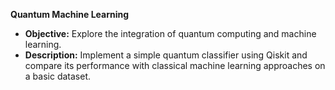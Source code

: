 **Quantum Machine Learning**
   - **Objective:** Explore the integration of quantum computing and machine learning.
   - **Description:** Implement a simple quantum classifier using Qiskit and compare its performance with classical machine learning approaches on a basic dataset.
